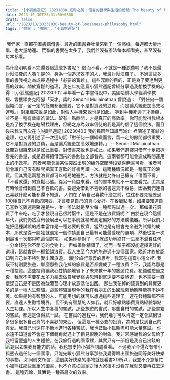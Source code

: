 ```yaml
---
title: "[小狐熊週記] 20231030 寬鬆之美：借書的哲學與生活的體驗 The beauty of looseness: the philosophy of borrowing books and the experience of life"
date: 2023-10-30T23:31:00+0800
draft: false
url: "/2023/10/20231030-beauty-of-looseness-philosophy.html"
tags: ['效率', '寬鬆', '小狐熊週記']
---
```


 我們家一直都在圖書館借書。最近的圖書吞吐量來到了一個高峰，每週都大量地借、也大量地還。 而借的書實在太多了，我們並沒有辦法每本都看完，甚至沒有每本都看。

為什麼明明看不完還要借這麼多書呢？ 借而不看，不就是一種浪費嗎？我不是最討厭浪費的人嗎？是的，身為一個追求效率的人，我最討厭浪費了。 不過這些多借的書我視之為成長過程中「必要的寬鬆」。這些冗餘的目的，正是為了要達到更高的效率。關於寬鬆的道理，我在年初這篇小狐熊週記曾經分享過我想換手機的心得：[小狐熊週記] 20230102 半年看一百本書傳說中，美國哈佛大學經濟學教授、曾獲頒麥克阿瑟「天才」獎的 Sendhil Mullainathan 曾說過： 「對任何一個組織而言，留一定的餘閒都很重要，它不是對資源的浪費，而是讓系統更加高效地運轉。」對組織來說是如此，對個人手機來說也是如此。 等到手機死透了才換機，並不是一種有效率的做法。留有一點餘閒，才是真正的高效率。你可能覺得我根本是為了換手機在瞎掰找理由，但總之身為效率信徒的我是真的信了這個說法。而且後來我又再次在 [小狐熊週記] 20230403 我的民因無知識而滅亡 裡闡述了寬鬆的道理，也又再引述了一次這句話「對任何一個組織而言，留一定的餘閒都很重要，它不是對資源的浪費，而是讓系統更加高效地運轉。」 -- Sendhil Mullainathan.餘閒對組織來說是如此重要，對借書來說也是如此。如果我們選擇只借有十足把握看完的書量，或是選擇把借回來的書勉強全部看完，這兩者都可能會造成時間運用上的不效率。 前者可能會讓某個突然出現的額外空閒時段變得無書可看，後者可能會讓自己沒有時間把真正喜歡的好書再讀一次。這兩種情況都是一種真正的浪費。但其實這兩種浪費都可以輕易地避免。方法就是允許自己擁有「借而不看」「不看就還」的寬鬆心態。從另一角度來看，借的書本來就不一定要看完。尤其是有時候會借到自己不喜歡的書。要避免借到不喜歡的書還真不容易，因為我們連自己喜歡什麼可能都還不知道。 人們在了解自己喜歡什麼之前，往往都要先經歷過100種自己不喜歡的東西，才會發見自己的真心愛好。在餐廳點餐，如果要知道自己喜歡吃雞還是豬還是牛，唯一辦法就是至少每一種都先試過一次。 那如果花錢買了牛來吃，吃了才發現自己很討厭牛，這是不是在浪費錢呢？ 由於在現今這個年代，我們仍然沒有發展出可以在事前就精確測定偏好的方法或儀器。所以我們只能把這種試誤的成本當作是一種必要的投資。當然也是有機會完全避免試錯的成本，那就是從一開始就選定一個你猜測自己最有可能最愛吃的選項，然後從第一次到最後一次都只吃這個選項。 如果你猜對了，你就成功地終其一生毫不浪費任何一分金錢在你不愛吃的食物上。 但如果你猜錯了，從而一輩子都沒能選擇更好的選項，這就會是一種鉅額浪費。我人生至今大約旅遊過十幾個國家。晚近才終於認知到自己並不特別愛出國旅遊。 (關於旅行意義的思考，我寫在這篇小短文裡) 我既不特別愛旅遊，那麼那些我花掉的旅費是否都變成了一種浪費？不，我認為那是一種投資。這些投資讓我心甘情願地省下了未來數十年的旅遊花費。花錢體驗過之後，我就不需要花太多力氣去做自我覺察與思辨到底還要不要旅遊，也不需要一直懷疑自己是不是因為酸葡萄心理才故意低估出國。 那些我花掉的錢買到的其實更多的是一種人生體驗。這些體驗讓現今的我在看朋友的出國玩樂動態時能夠不妒不羨。如果是夠有智慧的人，可能用想的就可以想通這些道理了。連花錢體驗都不需要，直達人生徹悟境界。 但不夠有智慧的人如我，就只好繳點學費買點經驗學點人生功課。所以人生中各種的嘗試，那些旅遊的嘗試，那些食材的嘗試，那些書籍的嘗試，都還是值得試一試。 在嘗試的過程中，我們幾乎可以肯定一定會試到很多很多很多自己真的不喜歡的東西。 但這是一種必要的投資，為的是找到自己的真愛。我自己也還在不斷地進行各種嘗試，我也鼓勵小狐熊盡可能大量嘗試。 你永遠不知道會不會在下個轉角就遇上了相見恨晚的對象。我非常感謝我的父母給了我相當豐盛的人生體驗。在我旅行過的國家裡，其實只有一部份是我自己出錢的![](https://fonts.gstatic.com/s/e/notoemoji/15.0/1f606/72.png)是以如果我有能力的話，我也想支持小狐熊到處看看。 不過我至今還沒有帶小狐熊去過任何一個國家，只能先跟小狐熊分享那些我覺得跟出國旅遊同等美好快樂的事物。 如同前文所言，這個美好快樂的事物就是看書XD所以，我並不介意幫忙小狐熊扛那些重重的圖書，也不介意扛回家之後大家根本沒看完我就又要再扛去還書。 這種冗餘，其實是一種高層次的效率。
